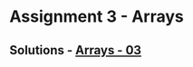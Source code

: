 # Assignment 3 - Arrays

## Solutions - [Arrays - 03](https://github.com/MadhavSahi/FullStack-JavaScript-2022-23/tree/main/PlacementProgramAssignment_MadhavSahi/03-Arrays "All Solutions")